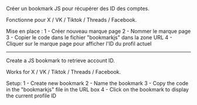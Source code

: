 Créer un bookmark JS pour récupérer des ID des comptes. 

Fonctionne pour X / VK / Tiktok / Threads / Facebook.

Mise en place : 
1 - Créer nouveau marque page 
2 - Nommer le marque page 
3 - Copier le code  dans le fichier "bookmarkjs" dans la zone URL 
4 - Cliquer sur le marque page pour afficher l'ID du profil actuel

---------------------------------------------------------------

Create a JS bookmark to retrieve account ID.

Works for  X / VK / Tiktok / Threads / Facebook.

Setup: 
1 - Create new bookmark 
2 - Name the bookmark 
3 - Copy the code in the "bookmarkjs" file in the URL box 
4 - Click on the bookmark to display the current profile ID
